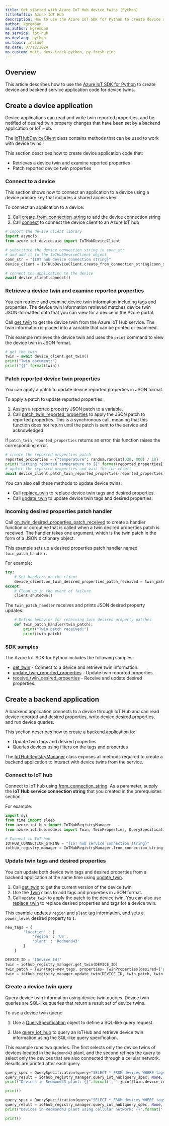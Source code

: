 ```yaml
---
title: Get started with Azure IoT Hub device twins (Python)
titleSuffix: Azure IoT Hub
description: How to use the Azure IoT SDK for Python to create device and backend service application code for device twins.
author: kgremban
ms.author: kgremban
ms.service: iot-hub
ms.devlang: python
ms.topic: include
ms.date: 07/12/2024
ms.custom: mqtt, devx-track-python, py-fresh-zinc
---
```


## Overview

This article describes how to use the [Azure IoT SDK for Python](https://github.com/Azure/azure-iot-sdk-python) to create device and backend service application code for device twins.

## Create a device application

Device applications can read and write twin reported properties, and be notified of desired twin property changes that have been set by a backend application or IoT Hub.

The [IoTHubDeviceClient](/python/api/azure-iot-device/azure.iot.device.iothubdeviceclient) class contains methods that can be used to work with device twins.

This section describes how to create device application code that:

* Retrieves a device twin and examine reported properties
* Patch reported device twin properties

### Connect to a device

This section shows how to connect an application to a device using a device primary key that includes a shared access key.

To connect an application to a device:
1. Call [create_from_connection_string](/python/api/azure-iot-device/azure.iot.device.iothubdeviceclient?#azure-iot-device-iothubdeviceclient-create-from-connection-string) to add the device connection string
1. Call [connect](/python/api/azure-iot-device/azure.iot.device.iothubdeviceclient?#azure-iot-device-iothubdeviceclient-connect) to connect the device client to an Azure IoT hub

```python
# import the device client library
import asyncio
from azure.iot.device.aio import IoTHubDeviceClient

# substitute the device connection string in conn_str
# and add it to the IoTHubDeviceClient object
conn_str = "{IOT hub device connection string}"
device_client = IoTHubDeviceClient.create_from_connection_string(conn_str)

# connect the application to the device
await device_client.connect()
```

### Retrieve a device twin and examine reported properties

You can retrieve and examine device twin information including tags and properties. The device twin information retrieved matches device twin JSON-formatted data that you can view for a device in the Azure portal.

Call [get_twin](/python/api/azure-iot-device/azure.iot.device.iothubdeviceclient?#azure-iot-device-iothubdeviceclient-get-twin) to get the device  twin from the Azure IoT Hub service. The twin information is placed into a variable that can be printed or examined.

This example retrieves the device twin and uses the `print` command to view the device twin in JSON format.

```python
# get the twin
twin = await device_client.get_twin()
print("Twin document:")
print("{}".format(twin))
```

### Patch reported device twin properties

You can apply a patch to update device reported properties in JSON format.

To apply a patch to update reported properties:

1. Assign a reported property JSON patch to a variable.
1. Call [patch_twin_reported_properties](/python/api/azure-iot-device/azure.iot.device.iothubdeviceclient?#azure-iot-device-iothubdeviceclient-patch-twin-reported-properties) to apply the JSON patch to reported properties. This is a synchronous call, meaning that this function does not return until the patch is sent to the service and acknowledged.

If `patch_twin_reported_properties` returns an error, this function raises the corresponding error.

```python
# create the reported properties patch
reported_properties = {"temperature": random.randint(320, 800) / 10}
print("Setting reported temperature to {}".format(reported_properties["temperature"]))
# update the reported properties and wait for the result
await device_client.patch_twin_reported_properties(reported_properties)
```

You can also call these methods to update device twins:

* Call [replace_twin](/python/api/azure-iot-hub/azure.iot.hub.iothubregistrymanager?#azure-iot-hub-iothubregistrymanager-replace-twin) to replace device twin tags and desired properties.
* Call [update_twin](/en-us/python/api/azure-iot-hub/azure.iot.hub.iothubregistrymanager?#azure-iot-hub-iothubregistrymanager-update-twin) to update device twin tags and desired properties.

### Incoming desired properties patch handler

Call [on_twin_desired_properties_patch_received](/python/api/azure-iot-device/azure.iot.device.iothubdeviceclient?&#azure-iot-device-iothubdeviceclient-on-twin-desired-properties-patch-received) to create a handler function or coroutine that is called when a twin desired properties patch is received. The handler takes one argument, which is the twin patch in the form of a JSON dictionary object.

This example sets up a desired properties patch handler named `twin_patch_handler`.

For example:

```python
try:
    # Set handlers on the client
    device_client.on_twin_desired_properties_patch_received = twin_patch_handler
except:
    # Clean up in the event of failure
    client.shutdown()
```

The `twin_patch_handler` receives and prints JSON desired property updates.

```python
    # Define behavior for receiving twin desired property patches
    def twin_patch_handler(twin_patch):
        print("Twin patch received:")
        print(twin_patch)
```

### SDK samples

The Azure IoT SDK for Python includes the following samples:

* [get_twin](https://github.com/Azure/azure-iot-sdk-python/blob/main/samples/async-hub-scenarios/get_twin.py) - Connect to a device and retrieve twin information.
* [update_twin_reported_properties](https://github.com/Azure/azure-iot-sdk-python/blob/main/samples/async-hub-scenarios/update_twin_reported_properties.py) - Update twin reported properties.
* [receive_twin_desired_properties](https://github.com/Azure/azure-iot-sdk-python/blob/main/samples/async-hub-scenarios/receive_twin_desired_properties_patch.py) - Receive and update desired properties.

## Create a backend application

A backend application connects to a device through IoT Hub and can read device reported and desired properties, write device desired properties, and run device queries.

This section describes how to create a backend application to:

* Update twin tags and desired properties
* Queries devices using filters on the tags and properties

The [IoTHubRegistryManager](/python/api/azure-iot-hub/azure.iot.hub.iothubregistrymanager) class exposes all methods required to create a backend application to interact with device twins from the service.

### Connect to IoT hub

Connect to IoT hub using [from_connection_string](/python/api/azure-iot-hub/azure.iot.hub.iothubregistrymanager?#azure-iot-hub-iothubregistrymanager-from-connection-string). As a parameter, supply the **IoT Hub service connection string** that you created in the prerequisites section.

For example:

```python
import sys
from time import sleep
from azure.iot.hub import IoTHubRegistryManager
from azure.iot.hub.models import Twin, TwinProperties, QuerySpecification, QueryResult

# Connect to IoT hub
IOTHUB_CONNECTION_STRING = "{IoT hub service connection string}"
iothub_registry_manager = IoTHubRegistryManager.from_connection_string(IOTHUB_CONNECTION_STRING)
```

### Update twin tags and desired properties

You can update both device twin tags and desired properties from a backend application at the same time using [update_twin](/python/api/azure-iot-hub/azure.iot.hub.iothubregistrymanager?#azure-iot-hub-iothubregistrymanager-update-twin).

1. Call [get_twin](/python/api/azure-iot-hub/azure.iot.hub.iothubregistrymanager?#azure-iot-hub-iothubregistrymanager-get-twin) to get the current version of the device twin
1. Use the [Twin](/python/api/azure-iot-hub/azure.iot.hub.protocol.models.twin(class)) class to add tags and properties in JSON format.
1. Call `update_twin` to apply the patch to the device twin. You can also use [replace_twin](/python/api/azure-iot-hub/azure.iot.hub.iothubregistrymanager?#azure-iot-hub-iothubregistrymanager-replace-twin) to replace desired properties and tags for a device twin.

This example updates `region` and `plant` tag information, and sets a `power_level` desired property to `1`.

```python
new_tags = {
        'location' : {
            'region' : 'US',
            'plant' : 'Redmond43'
        }
    }

DEVICE_ID = "[Device Id]"
twin = iothub_registry_manager.get_twin(DEVICE_ID)
twin_patch = Twin(tags=new_tags, properties= TwinProperties(desired={'power_level' : 1}))
twin = iothub_registry_manager.update_twin(DEVICE_ID, twin_patch, twin.etag)
```

### Create a device twin query

Query device twin information using device twin queries. Device twin queries are SQL-like queries that return a result set of device twins.

To use a device twin query:

1. Use a [QuerySpecification](/python/api/azure-iot-hub/azure.iot.hub.protocol.models.queryspecification) object to define a SQL-like query request.

1. Use [query_iot_hub](/python/api/azure-iot-hub/azure.iot.hub.iothubregistrymanager?#azure-iot-hub-iothubregistrymanager-query-iot-hub) to query an IoTHub and retrieve device twin information using the SQL-like query specification.

This example runs two queries. The first selects only the device twins of devices located in the `Redmond43` plant, and the second refines the query to select only the devices that are also connected through a cellular network. Results are printed after each query.

```python
query_spec = QuerySpecification(query="SELECT * FROM devices WHERE tags.location.plant = 'Redmond43'")
query_result = iothub_registry_manager.query_iot_hub(query_spec, None, 100)
print("Devices in Redmond43 plant: {}".format(', '.join([twin.device_id for twin in query_result.items])))

print()

query_spec = QuerySpecification(query="SELECT * FROM devices WHERE tags.location.plant = 'Redmond43' AND properties.reported.connectivity = 'cellular'")
query_result = iothub_registry_manager.query_iot_hub(query_spec, None, 100)
print("Devices in Redmond43 plant using cellular network: {}".format(', '.join([twin.device_id for twin in query_result.items])))

print()
```
